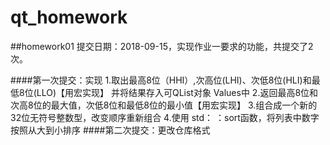 # qt_homework

##homework01
提交日期：2018-09-15，实现作业一要求的功能，共提交了2次。

####第一次提交：实现 
  1.取出最高8位（HHI）,次高位(LHI)、次低8位(HLI)和最低8位(LLO)【用宏实现】
    并将结果存入可QList<qint8>对象 Values中
  2.返回最高8位和次高8位的最大值，次低8位和最低8位的最小值【用宏实现】
  3.组合成一个新的32位无符号整数型，改变顺序重新组合
  4.使用 std： ：sort函数，将列表中数字按照从大到小排序
####第二次提交：更改仓库格式
